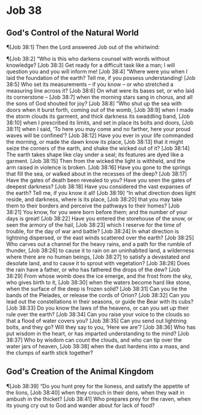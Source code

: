 # Job 38

## God's Control of the Natural World
¶[Job 38:1] Then the Lord answered Job out of the whirlwind:

¶[Job 38:2] “Who is this who darkens counsel with words without knowledge?
[Job 38:3] Get ready for a difficult task like a man; I will question you and you will inform me!
[Job 38:4] “Where were you when I laid the foundation of the earth? Tell me, if you possess understanding!
[Job 38:5] Who set its measurements – if you know – or who stretched a measuring line across it?
[Job 38:6] On what were its bases set, or who laid its cornerstone –
[Job 38:7] when the morning stars sang in chorus, and all the sons of God shouted for joy?
[Job 38:8] “Who shut up the sea with doors when it burst forth, coming out of the womb,
[Job 38:9] when I made the storm clouds its garment, and thick darkness its swaddling band,
[Job 38:10] when I prescribed its limits, and set in place its bolts and doors,
[Job 38:11] when I said, ‘To here you may come and no farther, here your proud waves will be confined’?
[Job 38:12] Have you ever in your life commanded the morning, or made the dawn know its place,
[Job 38:13] that it might seize the corners of the earth, and shake the wicked out of it?
[Job 38:14] The earth takes shape like clay under a seal; its features are dyed like a garment.
[Job 38:15] Then from the wicked the light is withheld, and the arm raised in violence is broken.
[Job 38:16] Have you gone to the springs that fill the sea, or walked about in the recesses of the deep?
[Job 38:17] Have the gates of death been revealed to you? Have you seen the gates of deepest darkness?
[Job 38:18] Have you considered the vast expanses of the earth? Tell me, if you know it all!
[Job 38:19] “In what direction does light reside, and darkness, where is its place,
[Job 38:20] that you may take them to their borders and perceive the pathways to their homes?
[Job 38:21] You know, for you were born before them; and the number of your days is great!
[Job 38:22] Have you entered the storehouse of the snow, or seen the armory of the hail,
[Job 38:23] which I reserve for the time of trouble, for the day of war and battle?
[Job 38:24] In what direction is lightning dispersed, or the east winds scattered over the earth?
[Job 38:25] Who carves out a channel for the heavy rains, and a path for the rumble of thunder,
[Job 38:26] to cause it to rain on an uninhabited land, a wilderness where there are no human beings,
[Job 38:27] to satisfy a devastated and desolate land, and to cause it to sprout with vegetation?
[Job 38:28] Does the rain have a father, or who has fathered the drops of the dew?
[Job 38:29] From whose womb does the ice emerge, and the frost from the sky, who gives birth to it,
[Job 38:30] when the waters become hard like stone, when the surface of the deep is frozen solid?
[Job 38:31] Can you tie the bands of the Pleiades, or release the cords of Orion?
[Job 38:32] Can you lead out the constellations in their seasons, or guide the Bear with its cubs?
[Job 38:33] Do you know the laws of the heavens, or can you set up their rule over the earth?
[Job 38:34] Can you raise your voice to the clouds so that a flood of water covers you?
[Job 38:35] Can you send out lightning bolts, and they go? Will they say to you, ‘Here we are’?
[Job 38:36] Who has put wisdom in the heart, or has imparted understanding to the mind?
[Job 38:37] Who by wisdom can count the clouds, and who can tip over the water jars of heaven,
[Job 38:38] when the dust hardens into a mass, and the clumps of earth stick together?

## God's Creation of the Animal Kingdom
¶[Job 38:39] “Do you hunt prey for the lioness, and satisfy the appetite of the lions,
[Job 38:40] when they crouch in their dens, when they wait in ambush in the thicket?
[Job 38:41] Who prepares prey for the raven, when its young cry out to God and wander about for lack of food?
